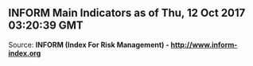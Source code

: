 ## INFORM Main Indicators as of Thu, 12 Oct 2017 03:20:39 GMT

Source: **INFORM (Index For Risk Management) - http://www.inform-index.org**